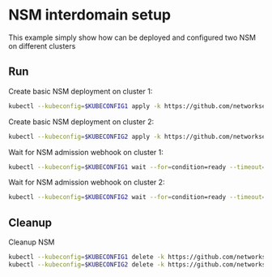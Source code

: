 # NSM interdomain setup


This example simply show how can be deployed and configured two NSM on different clusters

## Run

Create basic NSM deployment on cluster 1:

```bash
kubectl --kubeconfig=$KUBECONFIG1 apply -k https://github.com/networkservicemesh/deployments-k8s/examples/interdomain/nsm/cluster1?ref=5bf1dd0f52cd8ee7b02b7b27efeb4e2b6b2a0bf5
```

Create basic NSM deployment on cluster 2:

```bash
kubectl --kubeconfig=$KUBECONFIG2 apply -k https://github.com/networkservicemesh/deployments-k8s/examples/interdomain/nsm/cluster2?ref=5bf1dd0f52cd8ee7b02b7b27efeb4e2b6b2a0bf5
```

Wait for NSM admission webhook on cluster 1:

```bash
kubectl --kubeconfig=$KUBECONFIG1 wait --for=condition=ready --timeout=1m pod -n nsm-system -l app=admission-webhook-k8s
```

Wait for NSM admission webhook on cluster 2:

```bash
kubectl --kubeconfig=$KUBECONFIG2 wait --for=condition=ready --timeout=1m pod -n nsm-system -l app=admission-webhook-k8s
```

## Cleanup

Cleanup NSM
```bash
kubectl --kubeconfig=$KUBECONFIG1 delete -k https://github.com/networkservicemesh/deployments-k8s/examples/interdomain/nsm/cluster1?ref=5bf1dd0f52cd8ee7b02b7b27efeb4e2b6b2a0bf5
kubectl --kubeconfig=$KUBECONFIG2 delete -k https://github.com/networkservicemesh/deployments-k8s/examples/interdomain/nsm/cluster2?ref=5bf1dd0f52cd8ee7b02b7b27efeb4e2b6b2a0bf5
```
